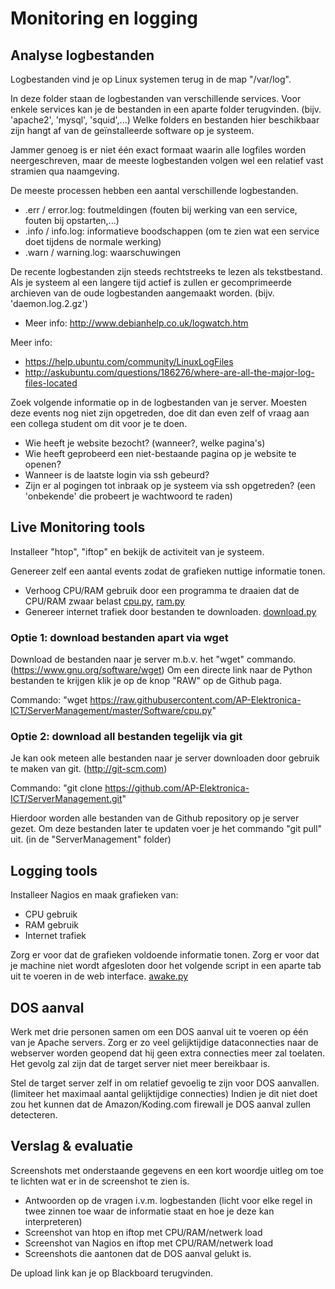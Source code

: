 # Monitoring en logging

## Analyse logbestanden
Logbestanden vind je op Linux systemen terug in de map "/var/log".

In deze folder staan de logbestanden van verschillende services.
Voor enkele services kan je de bestanden in een aparte folder terugvinden. (bijv. 'apache2', 'mysql', 'squid',...)
Welke folders en bestanden hier beschikbaar zijn hangt af van de geïnstalleerde software op je systeem.

Jammer genoeg is er niet één exact formaat waarin alle logfiles worden neergeschreven, maar de meeste logbestanden volgen wel een relatief vast stramien qua naamgeving.

De meeste processen hebben een aantal verschillende logbestanden.
 * .err / error.log: foutmeldingen (fouten bij werking van een service, fouten bij opstarten,...)
 * .info / info.log: informatieve boodschappen (om te zien wat een service doet tijdens de normale werking)
 * .warn / warning.log: waarschuwingen

De recente logbestanden zijn steeds rechtstreeks te lezen als tekstbestand.
Als je systeem al een langere tijd actief is zullen er gecomprimeerde archieven van de oude logbestanden aangemaakt worden. (bijv. 'daemon.log.2.gz')
 * Meer info: http://www.debianhelp.co.uk/logwatch.htm
 
Meer info:
 * https://help.ubuntu.com/community/LinuxLogFiles
 * http://askubuntu.com/questions/186276/where-are-all-the-major-log-files-located
 
Zoek volgende informatie op in de logbestanden van je server.
Moesten deze events nog niet zijn opgetreden, doe dit dan even zelf of vraag aan een collega student om dit voor je te doen.
 * Wie heeft je website bezocht? (wanneer?, welke pagina's)
 * Wie heeft geprobeerd een niet-bestaande pagina op je website te openen?
 * Wanneer is de laatste login via ssh gebeurd?
 * Zijn er al pogingen tot inbraak op je systeem via ssh opgetreden? (een 'onbekende' die probeert je wachtwoord te raden)

## Live Monitoring tools
Installeer "htop", "iftop" en bekijk de activiteit van je systeem.

Genereer zelf een aantal events zodat de grafieken nuttige informatie tonen.
 * Verhoog CPU/RAM gebruik door een programma te draaien dat de CPU/RAM zwaar belast [cpu.py](/Software/cpu.py), [ram.py](/Software/ram.py)
 * Genereer internet trafiek door bestanden te downloaden. [download.py](/Software/download.py)

### Optie 1: download bestanden apart via wget
Download de bestanden naar je server m.b.v. het "wget" commando. (https://www.gnu.org/software/wget)
Om een directe link naar de Python bestanden te krijgen klik je op de knop "RAW" op de Github paga.

Commando: "wget https://raw.githubusercontent.com/AP-Elektronica-ICT/ServerManagement/master/Software/cpu.py"

### Optie 2: download all bestanden tegelijk via git
Je kan ook meteen alle bestanden naar je server downloaden door gebruik te maken van git. (http://git-scm.com)

Commando: "git clone https://github.com/AP-Elektronica-ICT/ServerManagement.git"

Hierdoor worden alle bestanden van de Github repository op je server gezet.
Om deze bestanden later te updaten voer je het commando "git pull" uit. (in de "ServerManagement" folder)

## Logging tools
Installeer Nagios en maak grafieken van:
 * CPU gebruik
 * RAM gebruik
 * Internet trafiek

Zorg er voor dat de grafieken voldoende informatie tonen.
Zorg er voor dat je machine niet wordt afgesloten door het volgende script in een aparte tab uit te voeren in de web interface. [awake.py](/Software/awake.py)

## DOS aanval
Werk met drie personen samen om een DOS aanval uit te voeren op één van je Apache servers.
Zorg er zo veel gelijktijdige dataconnecties naar de webserver worden geopend dat hij geen extra connecties meer zal toelaten.
Het gevolg zal zijn dat de target server niet meer bereikbaar is.

Stel de target server zelf in om relatief gevoelig te zijn voor DOS aanvallen. (limiteer het maximaal aantal gelijktijdige connecties)
Indien je dit niet doet zou het kunnen dat de Amazon/Koding.com firewall je DOS aanval zullen detecteren.


## Verslag & evaluatie
Screenshots met onderstaande gegevens en een kort woordje uitleg om toe te lichten wat er in de screenshot te zien is.
 * Antwoorden op de vragen i.v.m. logbestanden (licht voor elke regel in twee zinnen toe waar de informatie staat en hoe je deze kan interpreteren)
 * Screenshot van htop en iftop met CPU/RAM/netwerk load
 * Screenshot van Nagios en iftop met CPU/RAM/netwerk load
 * Screenshots die aantonen dat de DOS aanval gelukt is.
 
De upload link kan je op Blackboard terugvinden.

